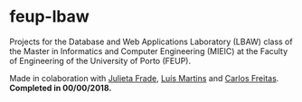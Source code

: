 # feup-lbaw

Projects for the Database and Web Applications Laboratory (LBAW) class of the Master in Informatics and Computer Engineering (MIEIC) at the Faculty of Engineering of the University of Porto (FEUP). 

Made in colaboration with [Julieta Frade](https://github.com/julietafrade97), [Luís Martins](https://github.com/luisnmartins) and [Carlos Freitas](https://github.com/CarlosFr97).<br>
**Completed in 00/00/2018.**
